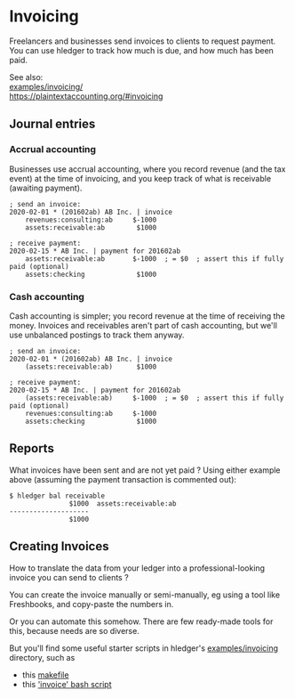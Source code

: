 # Invoicing

<div class=pagetoc>
<!-- toc -->
</div>

Freelancers and businesses send invoices to clients to request payment.
You can use hledger to track how much is due, and how much has been paid.

See also:\
[examples/invoicing/](https://github.com/simonmichael/hledger/tree/master/examples/invoicing)\
<https://plaintextaccounting.org/#invoicing>

## Journal entries

### Accrual accounting

Businesses use accrual accounting, where you record revenue (and the tax event)
at the time of invoicing, and you keep track of what is receivable (awaiting payment).

```journal
; send an invoice:
2020-02-01 * (201602ab) AB Inc. | invoice
    revenues:consulting:ab     $-1000
    assets:receivable:ab        $1000

; receive payment:
2020-02-15 * AB Inc. | payment for 201602ab
    assets:receivable:ab       $-1000  ; = $0  ; assert this if fully paid (optional)
    assets:checking             $1000
```

### Cash accounting

Cash accounting is simpler; you record revenue at the time of receiving the money.
Invoices and receivables aren't part of cash accounting,
but we'll use unbalanced postings to track them anyway.

```journal
; send an invoice:
2020-02-01 * (201602ab) AB Inc. | invoice
    (assets:receivable:ab)      $1000

; receive payment:
2020-02-15 * AB Inc. | payment for 201602ab
    (assets:receivable:ab)     $-1000  ; = $0  ; assert this if fully paid (optional)
    revenues:consulting:ab     $-1000
    assets:checking             $1000
```

## Reports

What invoices have been sent and are not yet paid ?
Using either example above
(assuming the payment transaction is commented out):
```shell
$ hledger bal receivable
               $1000  assets:receivable:ab
--------------------
               $1000
```

## Creating Invoices

How to translate the data from your ledger into a professional-looking
invoice you can send to clients ?

You can create the invoice manually or semi-manually, eg using a tool
like Freshbooks, and copy-paste the numbers in.

Or you can automate this somehow. There are few ready-made tools for this,
because needs are so diverse.

But you'll find some useful starter scripts in hledger's 
[examples/invoicing](https://github.com/simonmichael/hledger/tree/master/examples/invoicing)
directory, such as

- this [makefile](https://github.com/simonmichael/hledger/tree/master/examples/invoicing/makefile)
- this ['invoice' bash script](https://github.com/simonmichael/hledger/tree/master/examples/invoicing/invoice-script)
